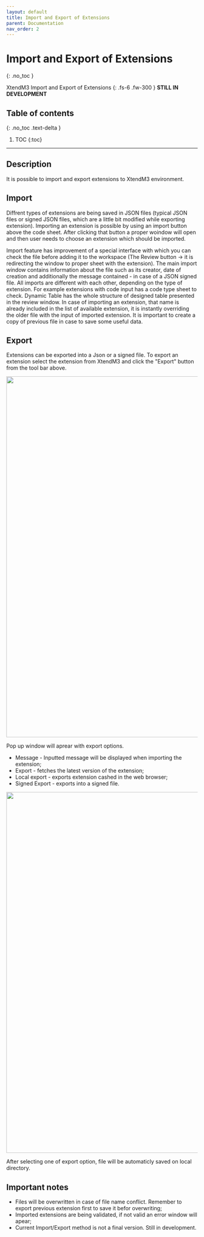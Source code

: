 ```yaml
---
layout: default
title: Import and Export of Extensions
parent: Documentation
nav_order: 2
---
```


# Import and Export of Extensions
{: .no_toc }


XtendM3 Import and Export of Extensions
{: .fs-6 .fw-300 }
**️STILL IN DEVELOPMENT**

## Table of contents
{: .no_toc .text-delta }

1. TOC
{:toc}

---

## Description
It is possible to import and export extensions to XtendM3 environment. 

## Import
Diffrent types of extensions are being saved in JSON files (typical JSON files or signed JSON files, which are a little bit modified while exporting extension). Importing an extension is possible by using an import button above the code sheet. After clicking that button a proper woindow will open and then user needs to choose an extension which should be imported.

<Structure of importing>
Import feature has improvement of a special interface with which you can check the file before adding it to the workspace (The Review button -> it is redirecting the window to proper sheet with the extension). The main import window contains information about the file such as its creator, date of creation and additionally the message contained - in case of a JSON signed file.

<Diffrent imports for diffrent extensions>
All imports are different with each other, depending on the type of extension. For example extensions with code input has a code type sheet to check. Dynamic Table has the whole structure of designed table presented in the review window.

<Name conflicts>
In case of importing an extension, that name is already included in the list of available extension, it is instantly overriding the older file with the input of imported extension. It is important to create a copy of previous file in case to save some useful data.

## Export
Extensions can be exported into a Json or a signed file. To export an extension select the extension from XtendM3 and click the "Export" button from the tool bar above.

<img src="../../../assets/attachments/export/ex_button.PNG" width="950">

Pop up window will aprear with export options.<br>
* Message - Inputted message will be displayed when importing the extension;
* Export - fetches the latest version of the extension;
* Local export - exports extension cashed in the web browser;
* Signed Export - exports into a signed file.

<img src="../../../assets/attachments/export/window.PNG" width="950">

After selecting one of export option, file will be automaticly saved on local directory.


## Important notes

* Files will be overwritten in case of file name conflict. Remember to export previous extension first to save it befor overwriting;
* Imported extensions are being validated, if not valid an error window will apear;
* Current Import/Export method is not a final version. Still in development.